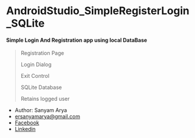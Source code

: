 # AndroidStudio_SimpleRegisterLogin_SQLite
#### Simple Login And Registration app using local DataBase

>Registration Page
>
>Login Dialog
>
>Exit Control
>
>SQLite Database
>
>Retains logged user

* Author: Sanyam Arya
* ersanyamarya@gmail.com
* [Facebook](https://www.facebook.com/er.sanyam.arya)
* [Linkedin](https://www.linkedin.com/in/sanyam-arya-077ab638/)

